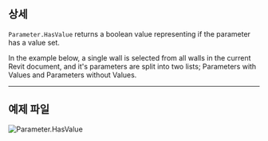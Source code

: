 ## 상세
`Parameter.HasValue` returns a boolean value representing if the parameter has a value set.

In the example below, a single wall is selected from all walls in the current Revit document, and it's parameters are split into two lists; Parameters with Values and Parameters without Values.
___
## 예제 파일

![Parameter.HasValue](./Revit.Elements.Parameter.HasValue_img.jpg)
